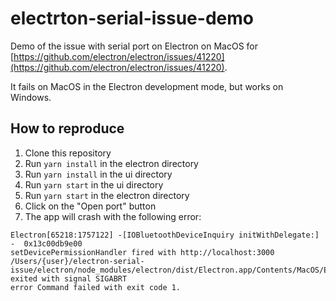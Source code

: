 # electrton-serial-issue-demo

Demo of the issue with serial port on Electron on MacOS
for [https://github.com/electron/electron/issues/41220](https://github.com/electron/electron/issues/41220).

It fails on MacOS in the Electron development mode, but works on Windows.

## How to reproduce

1. Clone this repository
2. Run `yarn install` in the electron directory
3. Run `yarn install` in the ui directory
4. Run `yarn start` in the ui directory
5. Run `yarn start` in the electron directory
6. Click on the "Open port" button
7. The app will crash with the following error:

```
Electron[65218:1757122] -[IOBluetoothDeviceInquiry initWithDelegate:] -  0x13c00db9e00
setDevicePermissionHandler fired with http://localhost:3000
/Users/{user}/electron-serial-issue/electron/node_modules/electron/dist/Electron.app/Contents/MacOS/Electron exited with signal SIGABRT
error Command failed with exit code 1.
```
